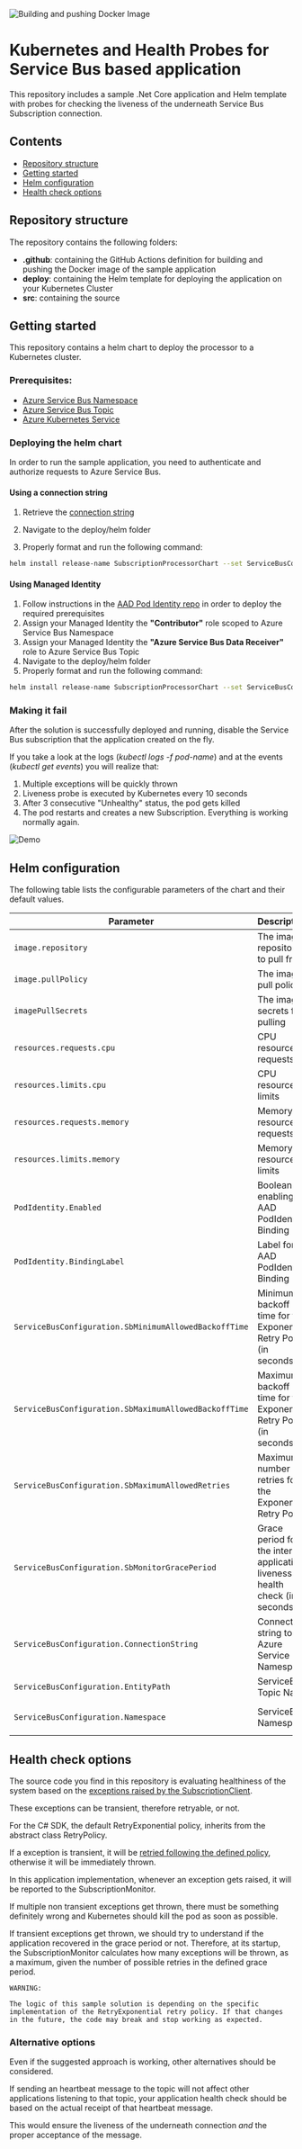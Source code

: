![Building and pushing Docker Image](https://github.com/danigian/aks-servicebus-health/workflows/Building%20and%20pushing%20Docker%20Image/badge.svg)

# Kubernetes and Health Probes for Service Bus based application

This repository includes a sample .Net Core application and Helm template with probes for checking the liveness of the underneath Service Bus Subscription connection.

## Contents

* [Repository structure](#repository-structure)
* [Getting started](#getting-started)
* [Helm configuration](#helm-configuration)
* [Health check options](#health-check-options)

## Repository structure

The repository contains the following folders:

- **.github**: containing the GitHub Actions definition for building and pushing the Docker image of the sample application
- **deploy**: containing the Helm template for deploying the application on your Kubernetes Cluster
- **src**: containing the source

## Getting started

This repository contains a helm chart to deploy the processor to a Kubernetes cluster.

### Prerequisites:

- [Azure Service Bus Namespace](https://docs.microsoft.com/en-us/azure/service-bus-messaging/service-bus-create-namespace-portal)
- [Azure Service Bus Topic](https://docs.microsoft.com/en-us/azure/service-bus-messaging/service-bus-quickstart-topics-subscriptions-portal#create-a-topic-using-the-azure-portal)
- [Azure Kubernetes Service](https://docs.microsoft.com/en-us/azure/aks/kubernetes-walkthrough-portal)

### Deploying the helm chart

In order to run the sample application, you need to authenticate and authorize requests to Azure Service Bus.

#### Using a connection string

1) Retrieve the [connection string](https://docs.microsoft.com/en-us/azure/service-bus-messaging/service-bus-create-namespace-portal#get-the-connection-string)

1) Navigate to the deploy/helm folder

1) Properly format and run the following command:

```bash
helm install release-name SubscriptionProcessorChart --set ServiceBusConfiguration.ConnectionString="ConnectionStringYouRetrievedBefore" --set ServiceBusConfiguration.EntityPath="TopicName"
```

#### Using Managed Identity

1) Follow instructions in the [AAD Pod Identity repo](https://github.com/Azure/aad-pod-identity) in order to deploy the required prerequisites
1) Assign your Managed Identity the **"Contributor"** role scoped to Azure Service Bus Namespace
1) Assign your Managed Identity the **"Azure Service Bus Data Receiver"** role to Azure Service Bus Topic
1) Navigate to the deploy/helm folder
1) Properly format and run the following command:

```bash
helm install release-name SubscriptionProcessorChart --set ServiceBusConfiguration.Namespace="Namespace" --set ServiceBusConfiguration.EntityPath="TopicName" --set PodIdentity.Enabled=true --set PodIdentity.BindingLabel="The Label You Specified In Step1"
```

### Making it fail

After the solution is successfully deployed and running, disable the Service Bus subscription that the application created on the fly.

If you take a look at the logs (*kubectl logs -f pod-name*) and at the events (*kubectl get events*) you will realize that:

1) Multiple exceptions will be quickly thrown
1) Liveness probe is executed by Kubernetes every 10 seconds
1) After 3 consecutive "Unhealthy" status, the pod gets killed
1) The pod restarts and creates a new Subscription. Everything is working normally again.

![Demo](running_demo.gif)

## Helm configuration
The following table lists the configurable parameters of the chart and their default values.

| Parameter | Description | Required | Default |
|---|---|---|---|
| `image.repository` | The image repository to pull from | | danigian/aks-servicebus-health |
| `image.pullPolicy` | The image pull policy | | Always |
| `imagePullSecrets` | The image secrets for pulling | | [] |
| `resources.requests.cpu` | CPU resource requests | | 300m |
| `resources.limits.cpu`| CPU resource limits | | 300m |
| `resources.requests.memory` | Memory resource requests | | 256Mi |
| `resources.limits.memory`| Memory resource limits | | 256Mi |
| `PodIdentity.Enabled` | Boolean for enabling AAD PodIdentity Binding | | false |
| `PodIdentity.BindingLabel` | Label for AAD PodIdentity Binding | if `PodIdentity.Enabled` is true | "" |
| `ServiceBusConfiguration.SbMinimumAllowedBackoffTime` | Minimum backoff time for the Exponential Retry Policy (in seconds) | | 0 |
| `ServiceBusConfiguration.SbMaximumAllowedBackoffTime` | Maximum backoff time for the Exponential Retry Policy (in seconds) | | 30 |
| `ServiceBusConfiguration.SbMaximumAllowedRetries` | Maximum number of retries for the Exponential Retry Policy | | 5 |
| `ServiceBusConfiguration.SbMonitorGracePeriod` | Grace period for the internal application liveness health check (in seconds) | | 120 |
| `ServiceBusConfiguration.ConnectionString` | Connection string to Azure Service Bus Namespace | required if `PodIdentity.Enabled` is false | "" |
| `ServiceBusConfiguration.EntityPath` | ServiceBus Topic Name | always required | "" |
| `ServiceBusConfiguration.Namespace` | ServiceBus Namespace | required if `PodIdentity.Enabled` is true | "" |

## Health check options

The source code you find in this repository is evaluating healthiness of the system based on the [exceptions raised by the SubscriptionClient](https://docs.microsoft.com/en-us/azure/service-bus-messaging/service-bus-messaging-exceptions).

These exceptions can be transient, therefore retryable, or not.

For the C# SDK, the default RetryExponential policy, inherits from the abstract class RetryPolicy. 

If a exception is transient, it will be [retried following the defined policy](https://github.com/Azure/azure-sdk-for-net/blob/7f194f90110a04595714cd14e458301b02836477/sdk/servicebus/Microsoft.Azure.ServiceBus/src/RetryPolicy.cs#L116-L125), otherwise it will be immediately thrown.

In this application implementation, whenever an exception gets raised, it will be reported to the SubscriptionMonitor.

If multiple non transient exceptions get thrown, there must be something definitely wrong and Kubernetes should kill the pod as soon as possible.

If transient exceptions get thrown, we should try to understand if the application recovered in the grace period or not. Therefore, at its startup, the SubscriptionMonitor calculates how many exceptions will be thrown, as a maximum, given the number of possible retries in the defined grace period.

    WARNING: 
    
    The logic of this sample solution is depending on the specific implementation of the RetryExponential retry policy. If that changes in the future, the code may break and stop working as expected.

### Alternative options 

Even if the suggested approach is working, other alternatives should be considered.

If sending an heartbeat message to the topic will not affect other applications listening to that topic, your application health check should be based on the actual receipt of that heartbeat message.

This would ensure the liveness of the underneath connection *and* the proper acceptance of the message.
